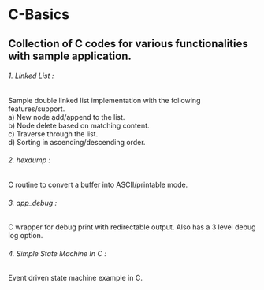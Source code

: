 # C-Basics
## Collection of C codes for various functionalities with sample application.  

###### 1. Linked List :  
Sample double linked list implementation with the following features/support.  
a) New node add/append to the list.  
b) Node delete based on matching content.  
c) Traverse through the list.  
d) Sorting in ascending/descending order.  

###### 2. hexdump :  
C routine to convert a buffer into ASCII/printable mode.  

###### 3. app_debug :  
C wrapper for debug print with redirectable output. Also has a 3 level debug log option.  

###### 4. Simple State Machine In C :  
Event driven state machine example in C.  

